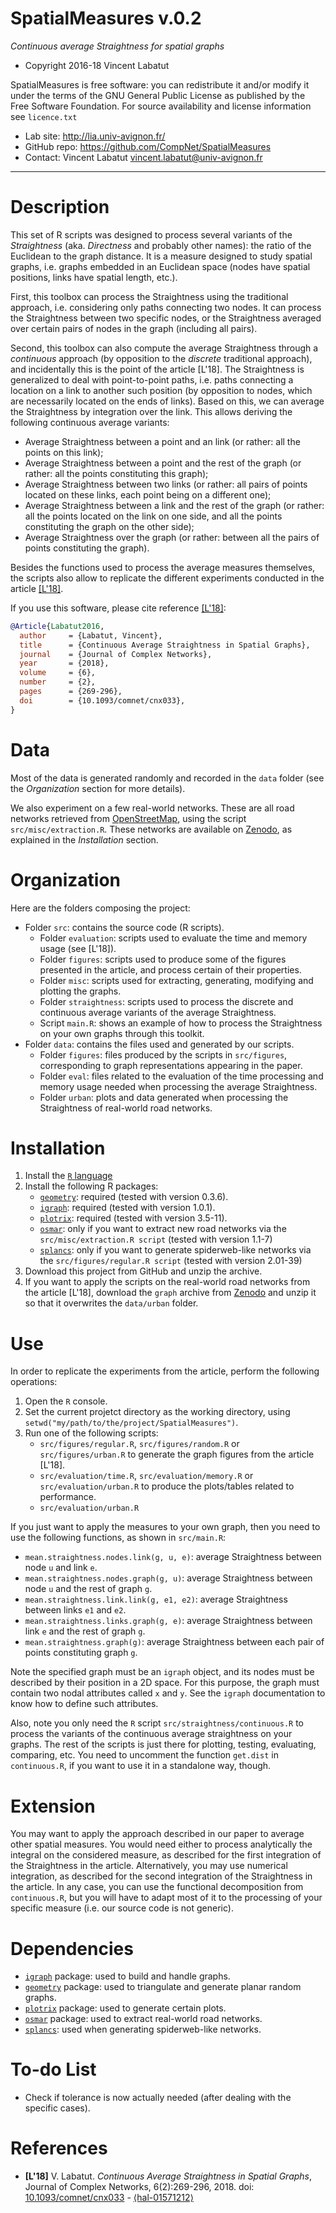 SpatialMeasures v.0.2
=======
*Continuous average Straightness for spatial graphs*

* Copyright 2016-18 Vincent Labatut 

SpatialMeasures is free software: you can redistribute it and/or modify it under the terms of the GNU General Public License as published by the Free Software Foundation. For source availability and license information see `licence.txt`

* Lab site: http://lia.univ-avignon.fr/
* GitHub repo: https://github.com/CompNet/SpatialMeasures
* Contact: Vincent Labatut <vincent.labatut@univ-avignon.fr>

-----------------------------------------------------------------------

# Description
This set of R scripts was designed to process several variants of the *Straightness* (aka. *Directness* and probably other names): the ratio of the Euclidean to the graph distance. It is a measure designed to study spatial graphs, i.e. graphs embedded in an Euclidean space (nodes have spatial positions, links have spatial length, etc.).

First, this toolbox can process the Straightness using the traditional approach, i.e. considering only paths connecting two nodes. It can process the Straightness between two specific nodes, or the Straightness averaged over certain pairs of nodes in the graph (including all pairs).

Second, this toolbox can also compute the average Straightness through a *continuous* approach (by opposition to the *discrete* traditional approach), and incidentally this is the point of the article [L'18]. The Straightness is generalized to deal with point-to-point paths, i.e. paths connecting a location on a link to another such position (by opposition to nodes, which are necessarily located on the ends of links). Based on this, we can average the Straightness by integration over the link. This allows deriving the following continuous average variants:
* Average Straightness between a point and an link (or rather: all the points on this link);
* Average Straightness between a point and the rest of the graph (or rather: all the points constituting this graph);
* Average Straightness between two links (or rather: all pairs of points located on these links, each point being on a different one);
* Average Straightness between a link and the rest of the graph (or rather: all the points located on the link on one side, and all the points constituting the graph on the other side);
* Average Straightness over the graph (or rather: between all the pairs of points constituting the graph).

Besides the functions used to process the average measures themselves, the scripts also allow to replicate the different experiments conducted in the article [[L'18]](#references).

If you use this software, please cite reference [[L'18]](#references):
```bibtex
@Article{Labatut2016,
  author     = {Labatut, Vincent},
  title      = {Continuous Average Straightness in Spatial Graphs},
  journal    = {Journal of Complex Networks},
  year       = {2018},
  volume     = {6},
  number     = {2},
  pages      = {269-296},
  doi        = {10.1093/comnet/cnx033},
}
```


# Data
Most of the data is generated randomly and recorded in the `data` folder (see the *Organization* section for more details).

We also experiment on a few real-world networks. These are all road networks retrieved from [OpenStreetMap](https://www.openstreetmap.org), using the script `src/misc/extraction.R`. These networks are available on [Zenodo](https://doi.org/10.5281/zenodo.6815109), as explained in the *Installation* section.


# Organization
Here are the folders composing the project:
* Folder `src`: contains the source code (R scripts).
  * Folder `evaluation`: scripts used to evaluate the time and memory usage (see [L'18]).
  * Folder `figures`: scripts used to produce some of the figures presented in the article, and process certain of their properties.
  * Folder `misc`: scripts used for extracting, generating, modifying and plotting the graphs.
  * Folder `straightness`: scripts used to process the discrete and continuous average variants of the average Straightness.
  * Script `main.R`: shows an example of how to process the Straightness on your own graphs through this toolkit.  
* Folder `data`: contains the files used and generated by our scripts.
  * Folder `figures`: files produced by the scripts in `src/figures`, corresponding to graph representations appearing in the paper.  
  * Folder `eval`: files related to the evaluation of the time processing and memory usage needed when processing the average Straightness.
  * Folder `urban`: plots and data generated when processing the Straightness of real-world road networks.


# Installation
1. Install the [`R` language](https://www.r-project.org/)
2. Install the following R packages:
   * [`geometry`](https://cran.r-project.org/web/packages/geometry/index.html): required (tested with version 0.3.6).
   * [`igraph`](http://igraph.org/r/): required (tested with version 1.0.1).
   * [`plotrix`](https://cran.r-project.org/web/packages/plotrix/): required (tested with version 3.5-11).
   * [`osmar`](https://cran.r-project.org/web/packages/osmar/index.html): only if you want to extract new road networks via the `src/misc/extraction.R script` (tested with version 1.1-7)
   * [`splancs`](https://cran.r-project.org/web/packages/splancs/index.html): only if you want to generate spiderweb-like networks via the `src/figures/regular.R script` (tested with version 2.01-39)
3. Download this project from GitHub and unzip the archive.
4. If you want to apply the scripts on the real-world road networks from the article [L'18], download the `graph` archive from [Zenodo](https://doi.org/10.5281/zenodo.6815109) and unzip it so that it overwrites the `data/urban` folder. 


# Use
In order to replicate the experiments from the article, perform the following operations:

1. Open the `R` console.
2. Set the current projetct directory as the working directory, using `setwd("my/path/to/the/project/SpatialMeasures")`.
3. Run one of the following scripts:
   * `src/figures/regular.R`, `src/figures/random.R` or `src/figures/urban.R` to generate the graph figures from the article [L'18].
   * `src/evaluation/time.R`, `src/evaluation/memory.R` or `src/evaluation/urban.R` to produce the plots/tables related to performance.
   * `src/evaluation/urban.R`

If you just want to apply the measures to your own graph, then you need to use the following functions, as shown in `src/main.R`:
* `mean.straightness.nodes.link(g, u, e)`: average Straightness between node `u` and link `e`.
* `mean.straightness.nodes.graph(g, u)`: average Straightness between node `u` and the rest of graph `g`.
* `mean.straightness.link.link(g, e1, e2)`: average Straightness between links `e1` and `e2`.
* `mean.straightness.links.graph(g, e)`: average Straightness between link `e` and the rest of graph `g`.
* `mean.straightness.graph(g)`: average Straightness between each pair of points constituting graph `g`.

Note the specified graph must be an `igraph` object, and its nodes must be described by their position in a 2D space.
For this purpose, the graph must contain two nodal attributes called `x` and `y`. See the `igraph` documentation to know how to define such attributes.

Also, note you only need the `R` script `src/straightness/continuous.R` to process the variants of the continuous average straightness on your graphs. The rest of the scripts is just there for plotting, testing, evaluating, comparing, etc. You need to uncomment the function `get.dist` in `continuous.R`, if you want to use it in a standalone way, though.
  

# Extension
You may want to apply the approach described in our paper to average other spatial measures. You would need either to process analytically the integral on the considered measure, as described for the first integration of the Straightness in the article. Alternatively, you may use numerical integration, as described for the second integration of the Straightness in the article. In any case, you can use the functional decomposition from `continuous.R`, but you will have to adapt most of it to the processing of your specific measure (i.e. our source code is not generic). 


# Dependencies
* [`igraph`](http://igraph.org/r/) package: used to build and handle graphs.
* [`geometry`](https://cran.r-project.org/web/packages/geometry/index.html) package: used to triangulate and generate planar random graphs.
* [`plotrix`](https://cran.r-project.org/web/packages/plotrix/) package: used to generate certain plots.
* [`osmar`](https://cran.r-project.org/web/packages/osmar/index.html) package: used to extract real-world road networks.
* [`splancs`](https://cran.r-project.org/web/packages/splancs/index.html): used when generating spiderweb-like networks.


# To-do List
* Check if tolerance is now actually needed (after dealing with the specific cases).


# References
* **[L'18]** V. Labatut. *Continuous Average Straightness in Spatial Graphs*, Journal of Complex Networks, 6(2):269-296, 2018. doi: [10.1093/comnet/cnx033](https://doi.org/10.1093/comnet/cnx033) - [⟨hal-01571212⟩](https://hal.archives-ouvertes.fr/hal-01571212)
